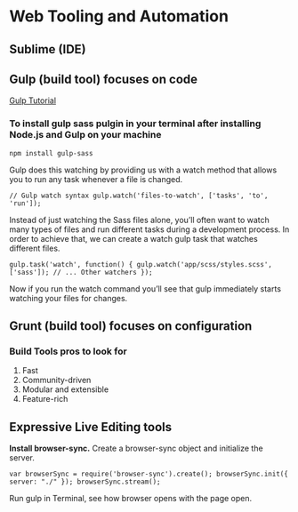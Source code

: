 # Web Tooling and Automation 

## Sublime (IDE)

## Gulp (build tool) focuses on code
[Gulp Tutorial](https://zellwk.com/blog/gulp-tutorial/)

### To install gulp sass pulgin in your terminal after installing Node.js and Gulp on your machine

`npm install gulp-sass`

Gulp does this watching by providing us with a watch method that allows you to run any task whenever a file is changed.

``// Gulp watch syntax
gulp.watch('files-to-watch', ['tasks', 'to', 'run']);``

Instead of just watching the Sass files alone, you’ll often want to watch many types of files and run different tasks during a development process. In order to achieve that, we can create a watch gulp task that watches different files.

``gulp.task('watch', function() {
  gulp.watch('app/scss/styles.scss', ['sass']);
  // ... Other watchers
});``

Now if you run the watch command you’ll see that gulp immediately starts watching your files for changes.

## Grunt (build tool) focuses on configuration

### Build Tools pros to look for
1. Fast
2. Community-driven
3. Modular and extensible
4. Feature-rich

## Expressive Live Editing tools 

**Install browser-sync.**
Create a browser-sync object and initialize the server.

``var browserSync = require('browser-sync').create();
 browserSync.init({
     server: "./"
 });
 browserSync.stream();``
 
Run gulp in Terminal, see how browser opens with the page open.